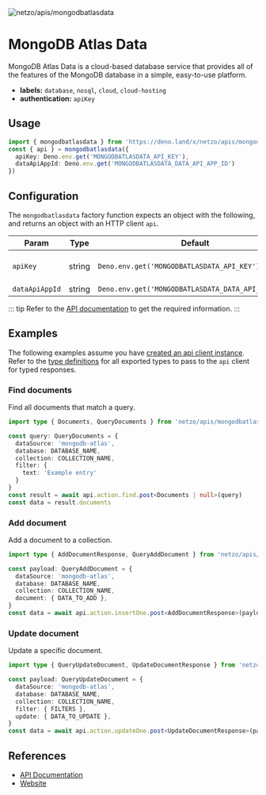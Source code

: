 <img src="https://raw.githubusercontent.com/netzo/netzo/main/assets/apis/mongodbatlasdata.svg" alt="netzo/apis/mongodbatlasdata" class="mb-5 w-75px">

# MongoDB Atlas Data

MongoDB Atlas Data is a cloud-based database service that provides all of the features of the MongoDB database in a simple, easy-to-use platform.

- **labels:** `database`, `nosql`, `cloud`, `cloud-hosting`
- **authentication:** `apiKey`

## Usage

```ts
import { mongodbatlasdata } from 'https://deno.land/x/netzo/apis/mongodbatlasdata/mod.ts'
const { api } = mongodbatlasdata({
  apiKey: Deno.env.get('MONGODBATLASDATA_API_KEY'),
  dataApiAppId: Deno.env.get('MONGODBATLASDATA_DATA_API_APP_ID')
})
```

## Configuration

The `mongodbatlasdata` factory function expects an object with the following, and returns an object with an HTTP client `api`.

| Param          | Type   | Default                                            | Description                           |
|----------------|--------|----------------------------------------------------|---------------------------------------|
| `apiKey`       | string | `Deno.env.get('MONGODBATLASDATA_API_KEY') `        | the api key to use for authentication |
| `dataApiAppId` | string | `Deno.env.get('MONGODBATLASDATA_DATA_API_APP_ID')` | the app id                            |

::: tip Refer to the [API documentation](https://www.mongodb.com/docs/atlas/app-services/) to get the required information.
:::

## Examples

The following examples assume you have [created an api client instance](#usage). Refer to the [type definitions](https://deno.land/x/netzo/apis/mongodbatlasdata/types.ts) for all exported types to pass to the `api` client for typed responses.

### Find documents

Find all documents that match a query.

```ts
import type { Documents, QueryDocuments } from 'netzo/apis/mongodbatlasdata/types.ts'

const query: QueryDocuments = {
  dataSource: 'mongodb-atlas',
  database: DATABASE_NAME,
  collection: COLLECTION_NAME,
  filter: {
    text: 'Example entry'
  }
}
const result = await api.action.find.post<Documents | null>(query)
const data = result.documents
```


### Add document

Add a document to a collection.

```ts
import type { AddDocumentResponse, QueryAddDocument } from 'netzo/apis/mongodbatlasdata/types.ts'

const payload: QueryAddDocument = {
  dataSource: 'mongodb-atlas',
  database: DATABASE_NAME,
  collection: COLLECTION_NAME,
  document: { DATA_TO_ADD },
}
const data = await api.action.insertOne.post<AddDocumentResponse>(payload)
```

### Update document

Update a specific document.

```ts
import type { QueryUpdateDocument, UpdateDocumentResponse } from 'netzo/apis/mongodbatlasdata/types.ts'

const payload: QueryUpdateDocument = {
  dataSource: 'mongodb-atlas',
  database: DATABASE_NAME,
  collection: COLLECTION_NAME,
  filter: { FILTERS },
  update: { DATA_TO_UPDATE },
}
const data = await api.action.updateOne.post<UpdateDocumentResponse>(payload)
```

## References

- [API Documentation](https://www.mongodb.com/docs/atlas/app-services/)
- [Website](https://www.mongodb.com/atlas/database)
